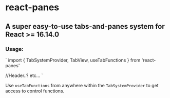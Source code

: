 # react-panes
## A super easy-to-use tabs-and-panes system for React >= 16.14.0 
### Usage:

`
import { TabSystemProvider, TabView, useTabFunctions } from 'react-panes'

<TabSystemProvider>
 //Header..? etc...
 <TabView />
</TabSystemProvider>
`

Use `useTabFunctions` from anywhere within the `TabSystemProvider` to get access to control functions.
